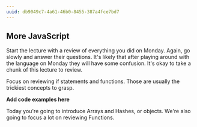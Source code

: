 ```yaml
---
uuid: db9049c7-4a61-46b0-8455-387a4fce7bd7
---
```



## More JavaScript


Start the lecture with a review of everything you did on Monday. Again, go slowly and
answer their questions. It's likely that after playing around with the language on
Monday they will have some confusion. It's okay to take a chunk of this lecture to review.

Focus on reviewing if statements and functions. Those are usually the trickiest concepts to grasp.


**Add code examples here**


Today you're going to introduce Arrays and Hashes, or objects. We're also going to focus a lot on
reviewing Functions.
